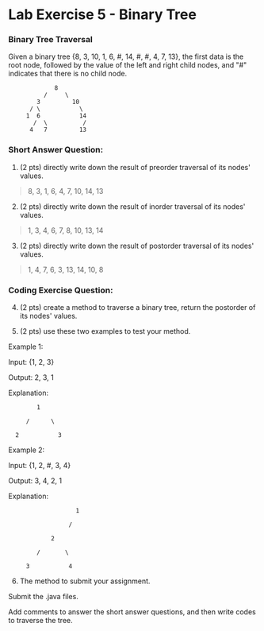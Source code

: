 # Lab Exercise 5 - Binary Tree

### Binary Tree Traversal

Given a binary tree {8, 3, 10, 1, 6, #, 14, #, #, 4, 7, 13}, the first data is the root node, followed by the value of the left and right child nodes, and "#" indicates that there is no child node.
```
             8
          /     \
        3         10
      / \           \
     1  6           14
       /  \          /
      4   7         13
```

### Short Answer Question:

1. (2 pts) directly write down the result of preorder traversal of its nodes' values.
> 8, 3, 1, 6, 4, 7, 10, 14, 13
2. (2 pts) directly write down the result of inorder traversal of its nodes' values.
> 1, 3, 4, 6, 7, 8, 10, 13, 14
3. (2 pts) directly write down the result of postorder traversal of its nodes' values.
> 1, 4, 7, 6, 3, 13, 14, 10, 8


### Coding Exercise Question:

4. (2 pts) create a method to traverse a binary tree, return the postorder of its nodes' values.

5. (2 pts) use these two examples to test your method.

Example 1:

Input: {1, 2, 3}

Output: 2, 3, 1

Explanation:

            1

         /      \

      2           3

Example 2:

Input: {1, 2, #, 3, 4}

Output: 3, 4, 2, 1

Explanation:

                       1

                     / 

                2

            /       \

         3           4

6. The method to submit your assignment.

Submit the .java files.

Add comments to answer the short answer questions, and then write codes to traverse the tree.